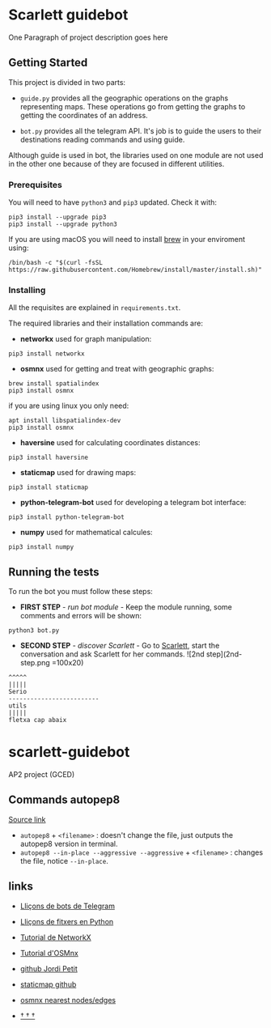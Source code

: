 # Scarlett guidebot

One Paragraph of project description goes here

## Getting Started

This project is divided in two parts:

* `guide.py` provides all the geographic operations on the graphs representing maps. These operations go from getting the graphs to getting the coordinates of an address.

* `bot.py` provides all the telegram API. It's job is to guide the users to their destinations reading commands and using guide.

Although guide is used in bot, the libraries used on one module are not used in the other one because of they are focused in different utilities.

### Prerequisites

You will need to have `python3` and `pip3` updated. Check it with:
```
pip3 install --upgrade pip3
pip3 install --upgrade python3
```
If you are using macOS you will need to install [brew](https://brew.sh) in your enviroment using:
```
/bin/bash -c "$(curl -fsSL https://raw.githubusercontent.com/Homebrew/install/master/install.sh)"
```

### Installing

All the requisites are explained in `requirements.txt`.

The required libraries and their installation commands are:

* **networkx** used for graph manipulation:
```
pip3 install networkx
```
* **osmnx** used for getting and treat with geographic graphs:
```
brew install spatialindex
pip3 install osmnx
```
if you are using linux you only need:
```
apt install libspatialindex-dev
pip3 install osmnx
```
* **haversine** used for calculating coordinates distances:
```
pip3 install haversine
```
* **staticmap** used for drawing maps:
```
pip3 install staticmap
```
* **python-telegram-bot** used for developing a telegram bot interface:
```
pip3 install python-telegram-bot
```
* **numpy** used for mathematical calcules:
```
pip3 install numpy
```

## Running the tests

To run the bot you must follow these steps:

* **FIRST STEP** - *run bot module* - Keep the module running, some comments and errors will be shown:
```
python3 bot.py
```
* **SECOND STEP** - *discover Scarlett* - Go to [Scarlett](t.me/scarlett_guidebot), start the conversation and ask Scarlett for her commands.
![2nd step](2nd-step.png =100x20)


```
^^^^^
|||||
Serio
-------------------------
utils
|||||
fletxa cap abaix
```



# scarlett-guidebot
AP2 project (GCED)
## Commands autopep8

[Source link](https://pypi.org/project/autopep8/#usage)

- `autopep8` + `<filename>` : doesn't change the file, just outputs the autopep8 version in terminal.
- `autopep8 --in-place --aggressive --aggressive` + `<filename>` :  changes the file, notice `--in-place`.

## links
- [Lliçons de bots de Telegram](https://lliçons.jutge.org/python/telegram.html)

- [Lliçons de fitxers en Python](https://lliçons.jutge.org/python/fitxers-i-formats.html)

- [Tutorial de NetworkX](https://networkx.github.io/documentation/stable/tutorial.html)

- [Tutorial d'OSMnx](https://geoffboeing.com/2016/11/osmnx-python-street-networks/)

- [github Jordi Petit](https://github.com/jordi-petit/ap2-guidebot)

- [staticmap github](https://github.com/komoot/staticmap/blob/master/README.md)

- [osmnx nearest nodes/edges](https://osmnx.readthedocs.io/en/stable/osmnx.html#osmnx.utils.get_nearest_node)

- [† † †](https://www.youtube.com/watch?v=Vl8UIuHfbX8)
